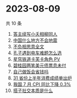 # 2023-08-09

共 10 条

<!-- BEGIN -->
<!-- 最后更新时间 Wed Aug 09 2023 13:06:42 GMT+0800 (China Standard Time) -->

1. [答主续写小夭相柳同人](https://www.zhihu.com/search?q=%E7%AD%94%E4%B8%BB%E7%BB%AD%E5%86%99%E5%B0%8F%E5%A4%AD%E7%9B%B8%E6%9F%B3%E5%90%8C%E4%BA%BA)
1. [中国什么地方不会地震](https://www.zhihu.com/search?q=%E4%B8%AD%E5%9B%BD%E4%BB%80%E4%B9%88%E5%9C%B0%E6%96%B9%E4%B8%8D%E4%BC%9A%E5%9C%B0%E9%9C%87)
1. [不负相思意全文](https://www.zhihu.com/search?q=%E4%B8%8D%E8%B4%9F%E7%9B%B8%E6%80%9D%E6%84%8F%E5%85%A8%E6%96%87)
1. [孔子遇到电车难题怎么选](https://www.zhihu.com/search?q=%E5%AD%94%E5%AD%90%E9%81%87%E5%88%B0%E7%94%B5%E8%BD%A6%E9%9A%BE%E9%A2%98%E6%80%8E%E4%B9%88%E9%80%89)
1. [星穹铁道卡芙卡角色 PV](https://www.zhihu.com/search?q=%E6%98%9F%E7%A9%B9%E9%93%81%E9%81%93%E5%8D%A1%E8%8A%99%E5%8D%A1%E8%A7%92%E8%89%B2%20PV)
1. [碧桂园两笔美元债票息未付](https://www.zhihu.com/search?q=%E7%A2%A7%E6%A1%82%E5%9B%AD%E4%B8%A4%E7%AC%94%E7%BE%8E%E5%85%83%E5%80%BA%E7%A5%A8%E6%81%AF%E6%9C%AA%E4%BB%98)
1. [自己做饭会省钱吗](https://www.zhihu.com/search?q=%E8%87%AA%E5%B7%B1%E5%81%9A%E9%A5%AD%E4%BC%9A%E7%9C%81%E9%92%B1%E5%90%97)
1. [31 省份上半年消费成绩单出炉](https://www.zhihu.com/search?q=31%20%E7%9C%81%E4%BB%BD%E4%B8%8A%E5%8D%8A%E5%B9%B4%E6%B6%88%E8%B4%B9%E6%88%90%E7%BB%A9%E5%8D%95%E5%87%BA%E7%82%89)
1. [我国 7 月 CPI 同比下降 0.3%](https://www.zhihu.com/search?q=%E6%88%91%E5%9B%BD%207%20%E6%9C%88%20CPI%20%E5%90%8C%E6%AF%94%E4%B8%8B%E9%99%8D%200.3%25)
1. [搭子社交本质是什么](https://www.zhihu.com/search?q=%E6%90%AD%E5%AD%90%E7%A4%BE%E4%BA%A4%E6%9C%AC%E8%B4%A8%E6%98%AF%E4%BB%80%E4%B9%88)

<!-- END -->
